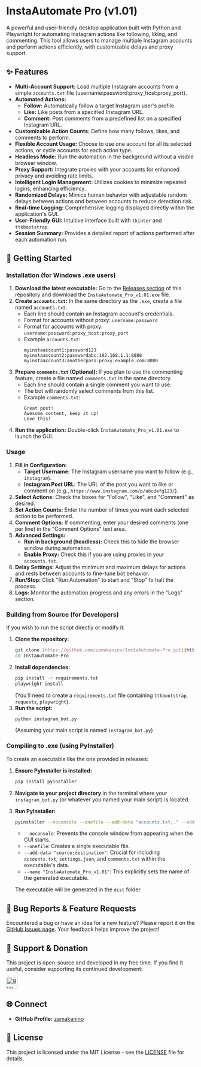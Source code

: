 # InstaAutomate Pro (v1.01)

A powerful and user-friendly desktop application built with Python and Playwright for automating Instagram actions like following, liking, and commenting. This tool allows users to manage multiple Instagram accounts and perform actions efficiently, with customizable delays and proxy support.

## ✨ Features

* **Multi-Account Support:** Load multiple Instagram accounts from a simple `accounts.txt` file (username:password:proxy_host:proxy_port).
* **Automated Actions:**
    * **Follow:** Automatically follow a target Instagram user's profile.
    * **Like:** Like posts from a specified Instagram URL.
    * **Comment:** Post comments from a predefined list on a specified Instagram URL.
* **Customizable Action Counts:** Define how many follows, likes, and comments to perform.
* **Flexible Account Usage:** Choose to use one account for all its selected actions, or cycle accounts for each action type.
* **Headless Mode:** Run the automation in the background without a visible browser window.
* **Proxy Support:** Integrate proxies with your accounts for enhanced privacy and avoiding rate limits.
* **Intelligent Login Management:** Utilizes cookies to minimize repeated logins, enhancing efficiency.
* **Randomized Delays:** Mimics human behavior with adjustable random delays between actions and between accounts to reduce detection risk.
* **Real-time Logging:** Comprehensive logging displayed directly within the application's GUI.
* **User-Friendly GUI:** Intuitive interface built with `tkinter` and `ttkbootstrap`.
* **Session Summary:** Provides a detailed report of actions performed after each automation run.

## 🚀 Getting Started

### Installation (for Windows .exe users)

1.  **Download the latest executable:**
    Go to the [Releases section](https://github.com/zamakanino/InstaAutomate-Pro/releases) of this repository and download the `InstaAutomate_Pro_v1.01.exe` file.
2.  **Create `accounts.txt`:** In the same directory as the `.exe`, create a file named `accounts.txt`.
    * Each line should contain an Instagram account's credentials.
    * Format for accounts without proxy: `username:password`
    * Format for accounts with proxy: `username:password:proxy_host:proxy_port`
    * Example `accounts.txt`:
        ```
        myinstaaccount1:password123
        myinstaaccount2:passwordabc:192.168.1.1:8888
        myinstaaccount3:anotherpass:proxy.example.com:8080
        ```
3.  **Prepare `comments.txt` (Optional):** If you plan to use the commenting feature, create a file named `comments.txt` in the same directory.
    * Each line should contain a single comment you want to use.
    * The bot will randomly select comments from this list.
    * Example `comments.txt`:
        ```
        Great post!
        Awesome content, keep it up!
        Love this!
        ```
4.  **Run the application:** Double-click `InstaAutomate_Pro_v1.01.exe` to launch the GUI.

### Usage

1.  **Fill in Configuration:**
    * **Target Username:** The Instagram username you want to follow (e.g., `instagram`).
    * **Instagram Post URL:** The URL of the post you want to like or comment on (e.g., `https://www.instagram.com/p/abcdefg123/`).
2.  **Select Actions:** Check the boxes for "Follow", "Like", and "Comment" as desired.
3.  **Set Action Counts:** Enter the number of times you want each selected action to be performed.
4.  **Comment Options:** If commenting, enter your desired comments (one per line) in the "Comment Options" text area.
5.  **Advanced Settings:**
    * **Run in background (headless):** Check this to hide the browser window during automation.
    * **Enable Proxy:** Check this if you are using proxies in your `accounts.txt`.
6.  **Delay Settings:** Adjust the minimum and maximum delays for actions and rests between accounts to fine-tune bot behavior.
7.  **Run/Stop:** Click "Run Automation" to start and "Stop" to halt the process.
8.  **Logs:** Monitor the automation progress and any errors in the "Logs" section.

### Building from Source (for Developers)

If you wish to run the script directly or modify it:

1.  **Clone the repository:**
    ```bash
    git clone [https://github.com/zamakanino/InstaAutomate-Pro.git](https://github.com/zamakanino/InstaAutomate-Pro.git)
    cd InstaAutomate-Pro
    ```
2.  **Install dependencies:**
    ```bash
    pip install -r requirements.txt
    playwright install
    ```
    (You'll need to create a `requirements.txt` file containing `ttkbootstrap`, `requests`, `playwright`).
3.  **Run the script:**
    ```bash
    python instagram_bot.py
    ```
    (Assuming your main script is named `instagram_bot.py`)

### Compiling to .exe (using PyInstaller)

To create an executable like the one provided in releases:

1.  **Ensure PyInstaller is installed:**
    ```bash
    pip install pyinstaller
    ```
2.  **Navigate to your project directory** in the terminal where your `instagram_bot.py` (or whatever you named your main script) is located.
3.  **Run PyInstaller:**
    ```bash
    pyinstaller --noconsole --onefile --add-data "accounts.txt;." --add-data "settings.json;." --add-data "comments.txt;." instagram_bot.py --name "InstaAutomate_Pro_v1.01"
    ```
    * `--noconsole`: Prevents the console window from appearing when the GUI starts.
    * `--onefile`: Creates a single executable file.
    * `--add-data "source;destination"`: Crucial for including `accounts.txt`, `settings.json`, and `comments.txt` within the executable's data.
    * `--name "InstaAutomate_Pro_v1.01"`: This explicitly sets the name of the generated executable.

    The executable will be generated in the `dist` folder.

## 🐛 Bug Reports & Feature Requests

Encountered a bug or have an idea for a new feature? Please report it on the [GitHub Issues page](https://github.com/zamakanino/InstaAutomate-Pro/issues). Your feedback helps improve the project!

## 🤝 Support & Donation

This project is open-source and developed in my free time. If you find it useful, consider supporting its continued development:

<a href="https://ko-fi.com/zamakanino" target="_blank">
    <img src="https://ko-fi.com/img/githubbutton_sm.svg" alt="Buy Me A Coffee" height="30">
</a>

## 🌐 Connect

* **GitHub Profile:** [zamakanino](https://github.com/zamakanino)

## 📄 License

This project is licensed under the MIT License - see the [LICENSE](LICENSE) file for details.
